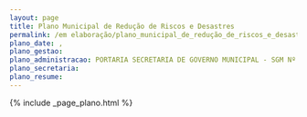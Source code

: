 ```yaml
---
layout: page
title: Plano Municipal de Redução de Riscos e Desastres
permalink: /em elaboração/plano_municipal_de_redução_de_riscos_e_desastres
plano_date: , 
plano_gestao: 
plano_administracao: PORTARIA SECRETARIA DE GOVERNO MUNICIPAL - SGM Nº 481 DE 8 DE DEZEMBRO DE 2021
plano_secretaria: 
plano_resume: 
---
```

<div>
{% include _page_plano.html %}
</div>
